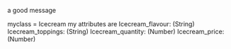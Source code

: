 a good message

myclass = Icecream my attributes are
Icecream_flavour: (String)
Icecream_toppings: (String)
Icecream_quantity: (Number)
Icecream_price: (Number)